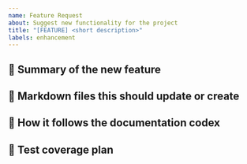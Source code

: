 ```yaml
---
name: Feature Request
about: Suggest new functionality for the project
title: "[FEATURE] <short description>"
labels: enhancement
---
```


## 🔧 Summary of the new feature

<!-- Describe the feature in a few sentences. -->

## 📄 Markdown files this should update or create

<!-- List documentation files to modify or add. -->

## 🧠 How it follows the documentation codex

<!-- Explain how this request aligns with the Cognitive-Framework Documentation Codex. -->

## 🧪 Test coverage plan

<!-- Outline testing strategy for this feature. -->
